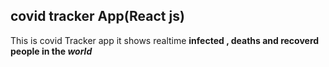 ## covid tracker App(React js)

This is covid Tracker app  it shows realtime <b>infected , deaths and recoverd</code> people in the <i>world</i>


